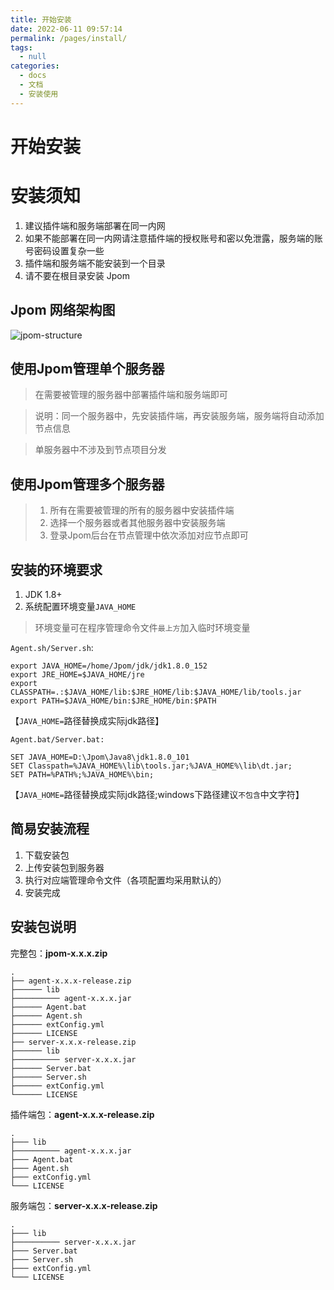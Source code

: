 ```yaml
---
title: 开始安装
date: 2022-06-11 09:57:14
permalink: /pages/install/
tags: 
  - null
categories: 
  - docs
  - 文档
  - 安装使用
---
```

# 开始安装

# 安装须知

1. 建议插件端和服务端部署在同一内网
2. 如果不能部署在同一内网请注意插件端的授权账号和密以免泄露，服务端的账号密码设置复杂一些
3. 插件端和服务端不能安装到一个目录
4. 请不要在根目录安装 Jpom

## Jpom 网络架构图

![jpom-structure](/images/jpom-structure2.png "jpom-structure.png")

## 使用Jpom管理单个服务器

> 在需要被管理的服务器中部署插件端和服务端即可

> 说明：同一个服务器中，先安装插件端，再安装服务端，服务端将自动添加节点信息

> 单服务器中不涉及到节点项目分发

## 使用Jpom管理多个服务器

> 1. 所有在需要被管理的所有的服务器中安装插件端
> 2. 选择一个服务器或者其他服务器中安装服务端
> 3. 登录Jpom后台在节点管理中依次添加对应节点即可

## 安装的环境要求

1. JDK 1.8+
2. 系统配置环境变量`JAVA_HOME`

> 环境变量可在程序管理命令文件`最上方`加入临时环境变量

`Agent.sh/Server.sh`:
```
export JAVA_HOME=/home/Jpom/jdk/jdk1.8.0_152
export JRE_HOME=$JAVA_HOME/jre
export CLASSPATH=.:$JAVA_HOME/lib:$JRE_HOME/lib:$JAVA_HOME/lib/tools.jar
export PATH=$JAVA_HOME/bin:$JRE_HOME/bin:$PATH
```
【`JAVA_HOME=`路径替换成实际jdk路径】

`Agent.bat/Server.bat:`<br>
```
SET JAVA_HOME=D:\Jpom\Java8\jdk1.8.0_101
SET Classpath=%JAVA_HOME%\lib\tools.jar;%JAVA_HOME%\lib\dt.jar;
SET PATH=%PATH%;%JAVA_HOME%\bin;
```
【`JAVA_HOME=`路径替换成实际jdk路径;windows下路径建议`不包含`中文字符】


## 简易安装流程

1. 下载安装包
2. 上传安装包到服务器
3. 执行对应端管理命令文件（各项配置均采用默认的）
4. 安装完成 

## 安装包说明

完整包：**jpom-x.x.x.zip**

```
.
├── agent-x.x.x-release.zip
├────── lib
├────────── agent-x.x.x.jar
├────── Agent.bat
├────── Agent.sh
├────── extConfig.yml
├────── LICENSE
├── server-x.x.x-release.zip
├────── lib
├────────── server-x.x.x.jar
├────── Server.bat
├────── Server.sh
├────── extConfig.yml
└────── LICENSE
```

插件端包：**agent-x.x.x-release.zip**

```
.
├─── lib
├────────── agent-x.x.x.jar
├─── Agent.bat
├─── Agent.sh
├─── extConfig.yml
└─── LICENSE
```

服务端包：**server-x.x.x-release.zip**

```
.
├─── lib
├────────── server-x.x.x.jar
├─── Server.bat
├─── Server.sh
├─── extConfig.yml
└─── LICENSE
```